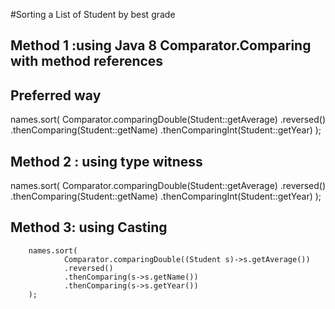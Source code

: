 #Sorting a List of Student by best grade 

## Method 1 :using Java 8 Comparator.Comparing with method references
## Preferred way
names.sort(
                Comparator.comparingDouble(Student::getAverage)
                .reversed()
                .thenComparing(Student::getName)
                .thenComparingInt(Student::getYear)
        );
        
## Method 2 : using type witness

names.sort(
                Comparator.<Student>comparingDouble(Student::getAverage)
                        .reversed()
                        .thenComparing(Student::getName)
                        .thenComparingInt(Student::getYear)
        );
## Method 3:  using Casting

        names.sort(
                Comparator.comparingDouble((Student s)->s.getAverage())
                .reversed()
                .thenComparing(s->s.getName())
                .thenComparing(s->s.getYear())
        );